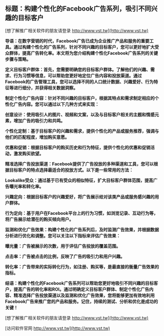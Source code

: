 ## **标题：构建个性化的Facebook广告系列，吸引不同兴趣的目标客户**

[想了解推广相关软件的朋友请登录 http://www.vst.tw](http://www.vst.tw)

**导语：在数字营销的时代，Facebook广告已成为企业推广产品和服务的重要工具。通过构建个性化的广告系列，针对不同兴趣的目标客户，您可以更好地扩大受众群体，提高广告转化率。本文将为您介绍构建个性化Facebook广告系列的关键步骤与策略。**

**定义目标客户群体：首先，您需要明确您的目标客户群体。了解他们的兴趣、需求、行为习惯等信息，可以帮助您更好地定位广告内容和投放渠道。通过Facebook的广告管理工具，您可以选择不同的人口统计数据、兴趣爱好、行为特征等进行细分，并获得相关数据洞察。**

**制定个性化广告内容：针对不同兴趣的目标客户，根据其特点和需求制定相应的个性化广告内容。您可以通过以下几种方式来实现：**

**创意设计：使用吸引人的图片、视频和文案，以及与目标客户相关的主题和情感元素，增加广告的吸引力和共鸣。**

**个性化定制：基于目标客户的兴趣和需求，提供个性化的产品或服务推荐，强调与他们的匹配程度，增加购买意愿。**

**优惠和促销：根据目标客户的购买历史和行为特征，提供个性化的优惠和促销活动，激发购买欲望。**

**精准选择广告投放渠道：Facebook提供了广告投放的多种渠道和工具，您可以根据目标客户的特点选择最适合的投放方式。以下是一些常用的方法：**

**Lookalike受众：通过基于已有受众的相似特征，扩大目标客户群体范围，提高广告曝光率和转化率。**

**兴趣定向：根据目标客户的兴趣爱好，将广告展示给对该类产品或服务感兴趣的用户群体。**

**行为定向：基于用户在Facebook平台上的行为习惯，如浏览记录、互动行为等，将广告展示给潜在的购买倾向用户。**

**监测和优化广告效果：构建个性化的广告系列后，及时监测广告效果，并根据数据分析进行优化和调整。您可以关注以下指标来评估广告效果：**

**曝光量：广告被展示的次数，用于评估广告投放的覆盖范围。**

**点击率：广告被点击的比例，反映了广告的吸引力和用户兴趣。**

**转化率：广告带来的实际转化行为，如注册、购买等，是最直接的衡量广告效果的指标。**

**结语：构建个性化的Facebook广告系列可以帮助您更好地吸引不同兴趣的目标客户，提高广告的转化率和ROI。通过明确定义目标客户群体、制定个性化广告内容、精准选择广告投放渠道以及监测和优化广告效果，您将能够更加有效地利用Facebook广告来推广您的产品和服务。记住，持续的测试、分析和优化是成功的关键！**

[想了解推广相关软件的朋友请登录 http://www.vst.tw](http://www.vst.tw)


[访问软件官网 http://www.vst.tw](http://www.vst.tw)
